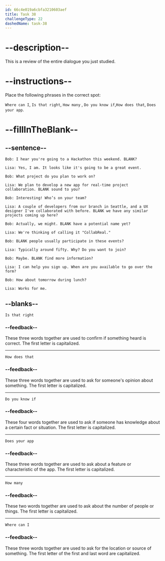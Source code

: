 ```yaml
---
id: 66c4e019a6cbfa3210603aef
title: Task 38
challengeType: 22
dashedName: task-38
---
```


<!-- READING -->

# --description--

This is a review of the entire dialogue you just studied.

# --instructions--

Place the following phrases in the correct spot:

`Where can I`, `Is that right`, `How many` , `Do you know if`,`How does that`, `Does your app`.

# --fillInTheBlank--

## --sentence--

`Bob: I hear you're going to a Hackathon this weekend. BLANK?`

`Lisa: Yes, I am. It looks like it's going to be a great event.`

`Bob: What project do you plan to work on?`

`Lisa: We plan to develop a new app for real-time project collaboration. BLANK sound to you?`

`Bob: Interesting! Who’s on your team?`

`Lisa: A couple of developers from our branch in Seattle, and a UX designer I've collaborated with before. BLANK we have any similar projects coming up here?`

`Bob: Actually, we might. BLANK have a potential name yet?`

`Lisa: We're thinking of calling it "CollabReal."`

`Bob: BLANK people usually participate in these events?`

`Lisa: Typically around fifty. Why? Do you want to join?`

`Bob: Maybe. BLANK find more information?`

`Lisa: I can help you sign up. When are you available to go over the form?`

`Bob: How about tomorrow during lunch?`

`Lisa: Works for me.`

## --blanks--

`Is that right`

### --feedback--

These three words together are used to confirm if something heard is correct. The first letter is capitalized.

---

`How does that`

### --feedback--

These three words together are used to ask for someone's opinion about something. The first letter is capitalized.

---

`Do you know if`

### --feedback--

These four words together are used to ask if someone has knowledge about a certain fact or situation. The first letter is capitalized.

---

`Does your app`

### --feedback--

These three words together are used to ask about a feature or characteristic of the app. The first letter is capitalized.

---

`How many`

### --feedback--

These two words together are used to ask about the number of people or things. The first letter is capitalized.

---

`Where can I`

### --feedback--

These three words together are used to ask for the location or source of something. The first letter of the first and last word are capitalized.
